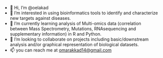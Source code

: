 - 👋 Hi, I’m @oelakad
- 👀 I’m interested in using bioinformatics tools to identify and characterize new targets against diseases. 
- 🌱 I’m currently learning analysis of Multi-omics data (correlation between Mass Spectrometry, Mutations, RNAsequencing and supplementary information) in R and Python.
- 💞️ I’m looking to collaborate on projects including basic/downstream analysis and/or graphical representation of biological datasets. 
- 📫 you can reach me at omarakkad14@gmail.com

<!---
oelakad/oelakad is a ✨ special ✨ repository because its `README.md` (this file) appears on your GitHub profile.
You can click the Preview link to take a look at your changes.
--->
